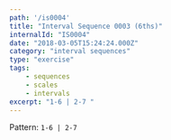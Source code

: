 ```yaml
---
path: '/is0004'
title: "Interval Sequence 0003 (6ths)"
internalId: "IS0004"
date: "2018-03-05T15:24:24.000Z"
category: "interval sequences"
type: "exercise"
tags:
    - sequences
    - scales
    - intervals
excerpt: "1-6 | 2-7 "
---
```


Pattern: `1-6 | 2-7`
